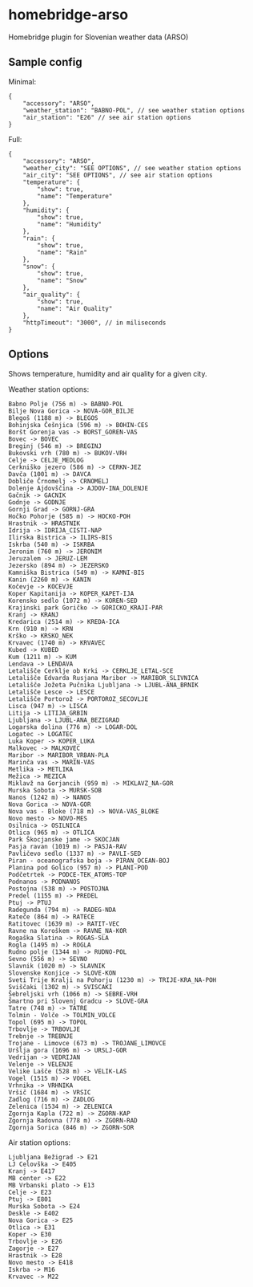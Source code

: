 # homebridge-arso
Homebridge plugin for Slovenian weather data (ARSO)

## Sample config

Minimal:

	{
		"accessory": "ARSO",
		"weather_station": "BABNO-POL", // see weather station options
		"air_station": "E26" // see air station options
	}

Full:

	{
		"accessory": "ARSO",
		"weather_city": "SEE OPTIONS", // see weather station options
		"air_city": "SEE OPTIONS", // see air station options
		"temperature": {
			"show": true,
			"name": "Temperature"
		},
		"humidity": {
			"show": true,
			"name": "Humidity"
		},
		"rain": {
			"show": true,
			"name": "Rain"
		},
		"snow": {
			"show": true,
			"name": "Snow"
		},
		"air_quality": {
			"show": true,
			"name": "Air Quality"
		},
		"httpTimeout": "3000", // in miliseconds
	}

## Options
Shows temperature, humidity and air quality for a given city.

Weather station options:

	Babno Polje (756 m) -> BABNO-POL
	Bilje Nova Gorica -> NOVA-GOR_BILJE
	Blegoš (1188 m) -> BLEGOS
	Bohinjska Češnjica (596 m) -> BOHIN-CES
	Boršt Gorenja vas -> BORST_GOREN-VAS
	Bovec -> BOVEC
	Breginj (546 m) -> BREGINJ
	Bukovski vrh (780 m) -> BUKOV-VRH
	Celje -> CELJE_MEDLOG
	Cerkniško jezero (586 m) -> CERKN-JEZ
	Davča (1001 m) -> DAVCA
	Dobliče Črnomelj -> CRNOMELJ
	Dolenje Ajdovščina -> AJDOV-INA_DOLENJE
	Gačnik -> GACNIK
	Godnje -> GODNJE
	Gornji Grad -> GORNJ-GRA
	Hočko Pohorje (585 m) -> HOCKO-POH
	Hrastnik -> HRASTNIK
	Idrija -> IDRIJA_CISTI-NAP
	Ilirska Bistrica -> ILIRS-BIS
	Iskrba (540 m) -> ISKRBA
	Jeronim (760 m) -> JERONIM
	Jeruzalem -> JERUZ-LEM
	Jezersko (894 m) -> JEZERSKO
	Kamniška Bistrica (549 m) -> KAMNI-BIS
	Kanin (2260 m) -> KANIN
	Kočevje -> KOCEVJE
	Koper Kapitanija -> KOPER_KAPET-IJA
	Korensko sedlo (1072 m) -> KOREN-SED
	Krajinski park Goričko -> GORICKO_KRAJI-PAR
	Kranj -> KRANJ
	Kredarica (2514 m) -> KREDA-ICA
	Krn (910 m) -> KRN
	Krško -> KRSKO_NEK
	Krvavec (1740 m) -> KRVAVEC
	Kubed -> KUBED
	Kum (1211 m) -> KUM
	Lendava -> LENDAVA
	Letališče Cerklje ob Krki -> CERKLJE_LETAL-SCE
	Letališče Edvarda Rusjana Maribor -> MARIBOR_SLIVNICA
	Letališče Jožeta Pučnika Ljubljana -> LJUBL-ANA_BRNIK
	Letališče Lesce -> LESCE
	Letališče Portorož -> PORTOROZ_SECOVLJE
	Lisca (947 m) -> LISCA
	Litija -> LITIJA_GRBIN
	Ljubljana -> LJUBL-ANA_BEZIGRAD
	Logarska dolina (776 m) -> LOGAR-DOL
	Logatec -> LOGATEC
	Luka Koper -> KOPER_LUKA
	Malkovec -> MALKOVEC
	Maribor -> MARIBOR_VRBAN-PLA
	Marinča vas -> MARIN-VAS
	Metlika -> METLIKA
	Mežica -> MEZICA
	Miklavž na Gorjancih (959 m) -> MIKLAVZ_NA-GOR
	Murska Sobota -> MURSK-SOB
	Nanos (1242 m) -> NANOS
	Nova Gorica -> NOVA-GOR
	Nova vas - Bloke (718 m) -> NOVA-VAS_BLOKE
	Novo mesto -> NOVO-MES
	Osilnica -> OSILNICA
	Otlica (965 m) -> OTLICA
	Park Škocjanske jame -> SKOCJAN
	Pasja ravan (1019 m) -> PASJA-RAV
	Pavličevo sedlo (1337 m) -> PAVLI-SED
	Piran - oceanografska boja -> PIRAN_OCEAN-BOJ
	Planina pod Golico (957 m) -> PLANI-POD
	Podčetrtek -> PODCE-TEK_ATOMS-TOP
	Podnanos -> PODNANOS
	Postojna (538 m) -> POSTOJNA
	Predel (1155 m) -> PREDEL
	Ptuj -> PTUJ
	Radegunda (794 m) -> RADEG-NDA
	Rateče (864 m) -> RATECE
	Ratitovec (1639 m) -> RATIT-VEC
	Ravne na Koroškem -> RAVNE_NA-KOR
	Rogaška Slatina -> ROGAS-SLA
	Rogla (1495 m) -> ROGLA
	Rudno polje (1344 m) -> RUDNO-POL
	Sevno (556 m) -> SEVNO
	Slavnik (1020 m) -> SLAVNIK
	Slovenske Konjice -> SLOVE-KON
	Sveti Trije Kralji na Pohorju (1230 m) -> TRIJE-KRA_NA-POH
	Sviščaki (1302 m) -> SVISCAKI
	Šebreljski vrh (1066 m) -> SEBRE-VRH
	Šmartno pri Slovenj Gradcu -> SLOVE-GRA
	Tatre (748 m) -> TATRE
	Tolmin - Volče -> TOLMIN_VOLCE
	Topol (695 m) -> TOPOL
	Trbovlje -> TRBOVLJE
	Trebnje -> TREBNJE
	Trojane - Limovce (673 m) -> TROJANE_LIMOVCE
	Uršlja gora (1696 m) -> URSLJ-GOR
	Vedrijan -> VEDRIJAN
	Velenje -> VELENJE
	Velike Lašče (528 m) -> VELIK-LAS
	Vogel (1515 m) -> VOGEL
	Vrhnika -> VRHNIKA
	Vršič (1684 m) -> VRSIC
	Zadlog (716 m) -> ZADLOG
	Zelenica (1534 m) -> ZELENICA
	Zgornja Kapla (722 m) -> ZGORN-KAP
	Zgornja Radovna (778 m) -> ZGORN-RAD
	Zgornja Sorica (846 m) -> ZGORN-SOR

Air station options:

	Ljubljana Bežigrad -> E21
	LJ Celovška -> E405
	Kranj -> E417
	MB center -> E22
	MB Vrbanski plato -> E13
	Celje -> E23
	Ptuj -> E801
	Murska Sobota -> E24
	Deskle -> E402
	Nova Gorica -> E25
	Otlica -> E31
	Koper -> E30
	Trbovlje -> E26
	Zagorje -> E27
	Hrastnik -> E28
	Novo mesto -> E418
	Iskrba -> M16
	Krvavec -> M22
